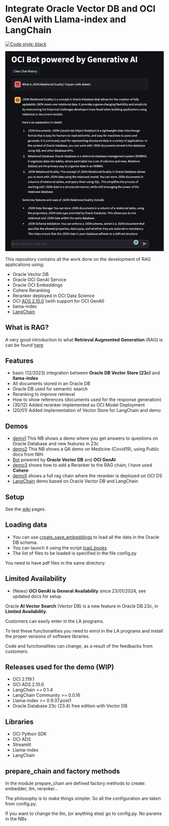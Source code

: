 # Integrate Oracle Vector DB and OCI GenAI with Llama-index and LangChain
[![Code style: black](https://img.shields.io/badge/code%20style-black-000000.svg)](https://github.com/psf/black)

![screenshot](./screenshot.png)

This repository contains all the work done on the development of RAG applications using:
* Oracle Vector DB
* Oracle OCI GenAI Service
* Oracle OCI Embeddings
* Cohere Reranking
* Reranker deployed in OCI Data Science
* OCI [ADS 2.10.0](https://accelerated-data-science.readthedocs.io/en/latest/user_guide/large_language_model/langchain_models.html) (with support for OCI GenAI)
* llama-index
* [LangChain](https://python.langchain.com/docs/get_started/introduction)

## What is RAG?
A very good introduction to what **Retrieval Augmented Generation** (RAG) is can be found [here](https://www.oracle.com/artificial-intelligence/generative-ai/retrieval-augmented-generation-rag/)

## Features
* basic (12/2023) integration between **Oracle DB Vector Store (23c)** and **llama-index**
* All documents stored in an Oracle DB
* Oracle DB used for semantic search
* Reranking to improve retrieval
* How to show references (documents used for the response generation)
* (30/12) Added reranker implemented as OCI Model Deployment
* (20/01) Added implementation of Vector Store for LangChain and demo

## Demos
* [demo1](./custom_vector_store_demo1.ipynb) This NB shows a demo where you get answers to questions on Oracle Database and new features in 23c
* [demo2](./custom_vector_store_demo2.ipynb) This NB shows a QA demo on Medicine (Covid19), using Public docs from NIH.
* [Bot](./oracle_bot.py) powered by **Oracle Vector DB** and **OCI GenAI**
* [demo3](./custom_vector_store_demo3.ipynb) shows how to add a Reranker to the RAG chain; I have used **Cohere**
* [demo5](./rag_chain_demo5.ipynb) shows a full rag chain where the reranker is deployed on OCI DS
* [LangChain](./demo_langchain2.ipynb) demo based on Oracle Vector DB and LangChain

## Setup
See the [wiki](https://github.com/luigisaetta/llamaindex_oracle/wiki/Setup-of-the-Python-conda-environment) pages.

## Loading data
* You can use [create_save_embeddings](./create_save_embeddings.py) to load all the data in the Oracle DB schema.
* You can launch it using the script [load_books](./load_books.sh).
* The list of files to be loaded is specified in the file config.py

You need to have pdf files in the same directory.

## Limited Availability
* (News) **OCI GenAI is General Availability** since 23/01/2024, see updated docs for setup

Oracle **AI Vector Search** (Vector DB) is a new feature in Oracle DB 23c, in **Limited Availability**. 

Customers can easily enter in the LA programs.

To test these functionalities you need to enrol in the LA programs and install the proper versions of software libraries.

Code and functionalities can change, as a result of the feedbacks from customers.

## Releases used for the demo (WIP)
* OCI 2.119.1
* OCI ADS 2.10.0
* LangChain >= 0.1.4
* LangChain Community >= 0.0.16
* Llama-index >= 0.9.37.post1
* Oracle Database 23c (23.4) free edition with Vector DB

## Libraries
* OCI Python SDK
* OCI ADS
* Streamlit
* Llama-index
* LangChain

## prepare_chain and factory methods
In the module prepare_chain are defined factory methods to create: embedder, llm, reranker...

The philosophy is to make things simpler. So all the configuration are taken from config.py.

If you want to change the llm, (or anything else) go to config.py. No params in the NBs
